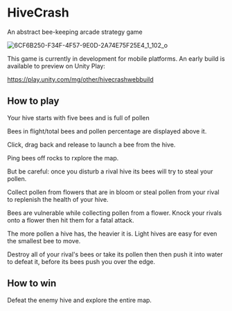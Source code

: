 # HiveCrash
An abstract bee-keeping arcade strategy game

![6CF6B250-F34F-4F57-9E0D-2A74E75F25E4_1_102_o](https://user-images.githubusercontent.com/69108995/199711586-8c476f00-0bf5-4a3c-a481-24830eccbb8f.jpeg)


This game is currently in development for mobile platforms. An early build is available to preview on Unity Play:

https://play.unity.com/mg/other/hivecrashwebbuild

## How to play

Your hive starts with five bees and is full of pollen

Bees in flight/total bees and pollen percentage are displayed above it.

Click, drag back and release to launch a bee from the hive.

Ping bees off rocks to rxplore the map. 

But be careful: once you disturb a rival hive its bees will try to steal your pollen.

Collect pollen from flowers that are in bloom or steal pollen from your rival to replenish the health of your hive.

Bees are vulnerable while collecting pollen from a flower. Knock your rivals onto a flower then hit them for a fatal attack.

The more pollen a hive has, the heavier it is. Light hives are easy for even the smallest bee to move.

Destroy all of your rival's bees or take its pollen then then push it into water to defeat it, before its bees push you over the edge.

## How to win

Defeat the enemy hive and explore the entire map.

